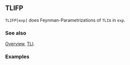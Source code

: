 ## TLIFP

`TLIFP[exp]` does Feynman-Parametrizations of `TLI`s in `exp`.

### See also

[Overview](Extra/FeynCalc.md), [TLI](TLI.md).

### Examples
